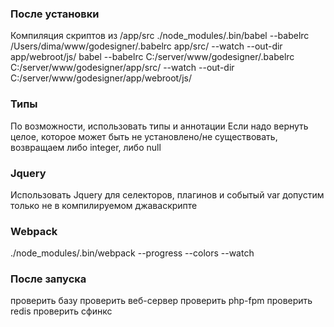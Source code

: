 ### После установки

Компиляция скриптов из /app/src
./node_modules/.bin/babel --babelrc /Users/dima/www/godesigner/.babelrc app/src/ --watch --out-dir app/webroot/js/
babel --babelrc C:/server/www/godesigner/.babelrc C:/server/www/godesigner/app/src/ --watch --out-dir C:/server/www/godesigner/app/webroot/js/
### Типы
По возможности, использовать типы и аннотации
Если надо вернуть целое, которое может быть не установлено/не существовать,
возвращаем либо integer, либо null

### Jquery
Использовать Jquery для селекторов, плагинов и событый
var допустим только не в компилируемом джаваскрипте


### Webpack
./node_modules/.bin/webpack --progress --colors --watch

### После запуска
проверить базу
проверить веб-сервер
проверить php-fpm
проверить redis
проверить сфинкс